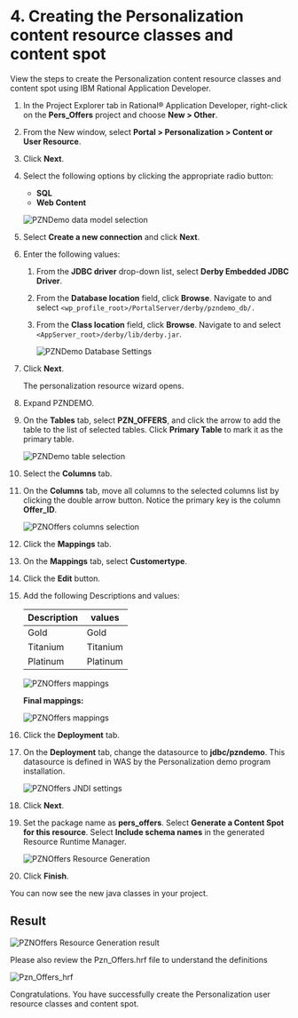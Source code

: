 # 4. Creating the Personalization content resource classes and content spot

View the steps to create the Personalization content resource classes and content spot using IBM Rational Application Developer.

1. In the Project Explorer tab in Rational® Application Developer, right-click on the **Pers_Offers** project and choose **New > Other**.

2. From the New window, select **Portal > Personalization > Content or User Resource**.

3. Click **Next**.

4. Select the following options by clicking the appropriate radio button:

    - **SQL**  
    - **Web Content**  

    ![PZNDemo data model selection](./images/pzn_offers_data_model_selection.png)  

5. Select **Create a new connection** and click **Next**.

6. Enter the following values:

    1. From the **JDBC driver** drop-down list, select **Derby Embedded JDBC Driver**.

    2. From the **Database location** field, click **Browse**. Navigate to and select ``<wp_profile_root>/PortalServer/derby/pzndemo_db/.``

    3. From the **Class location** field, click **Browse**. Navigate to and select ``<AppServer_root>/derby/lib/derby.jar``.

       ![PZNDemo Database Settings](./images/RAD_jdbc_settings.png)  

7. Click **Next**.

    The personalization resource wizard opens.

8. Expand PZNDEMO.

9. On the **Tables** tab, select **PZN_OFFERS**, and click the arrow to add the table to the list of selected tables. Click **Primary Table** to mark it as the primary table.

   ![PZNDemo table selection](./images/pzn_offers_table_selection.png)  

10. Select the **Columns** tab.

11. On the **Columns** tab, move all columns to the selected columns list by clicking the double arrow button. Notice the primary key is the column **Offer_ID**.  

    ![PZNOffers columns selection](./images/pzn_offers_columns_selection.png)  

12. Click the **Mappings** tab.

13. On the **Mappings** tab, select **Customertype**.

14. Click the **Edit** button.

15. Add the following Descriptions and values:

    |Description|values|
    |-----------|------|
    |Gold|Gold|
    |Titanium|Titanium|
    |Platinum|Platinum|

    ![PZNOffers mappings](./images/pzn_offers_populate_mapping.png)  

    **Final mappings:**  

    ![PZNOffers mappings](./images/pzn_user_populate_mapping_final.png)  

16. Click the **Deployment** tab.

17. On the **Deployment** tab, change the datasource to **jdbc/pzndemo**. This datasource is defined in WAS by the Personalization demo program installation.

    ![PZNOffers JNDI settings](./images/pzn_offers_deployment_jndi.png)  

18. Click **Next**.

19. Set the package name as **pers_offers**. Select **Generate a Content Spot for this resource**. Select **Include schema names** in the generated Resource Runtime Manager.

    ![PZNOffers Resource Generation](./images/pzn_offers_resource_generation.png)  

20. Click **Finish**.  

You can now see the new java classes in your project.  

## Result

![PZNOffers Resource Generation result](./images/pznoffers_resource_generation_results.png)  

Please also review the Pzn_Offers.hrf file to understand the definitions

![Pzn_Offers_hrf](./images/Pzn_Offers_hrf_definitions.png)

Congratulations. You have successfully create the Personalization user resource classes and content spot.
